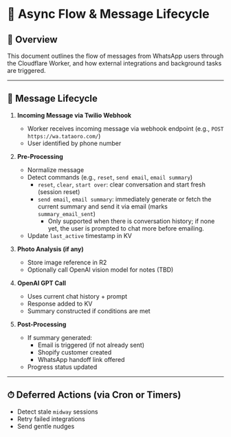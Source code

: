 # 🔄 Async Flow & Message Lifecycle

## 🧭 Overview
This document outlines the flow of messages from WhatsApp users through the Cloudflare Worker, and how external integrations and background tasks are triggered.

---

## 💬 Message Lifecycle

1. **Incoming Message via Twilio Webhook**
   - Worker receives incoming message via webhook endpoint (e.g., `POST https://wa.tataoro.com/`)
   - User identified by phone number

2. **Pre-Processing**
   - Normalize message
   - Detect commands (e.g., `reset`, `send email`, `email summary`)
     - `reset`, `clear`, `start over`: clear conversation and start fresh (session reset)
     - `send email`, `email summary`: immediately generate or fetch the current summary and send it via email (marks `summary_email_sent`)
       - Only supported when there is conversation history; if none yet, the user is prompted to chat more before emailing.
   - Update `last_active` timestamp in KV

3. **Photo Analysis (if any)**
   - Store image reference in R2
   - Optionally call OpenAI vision model for notes (TBD)

4. **OpenAI GPT Call**
   - Uses current chat history + prompt
   - Response added to KV
   - Summary constructed if conditions are met

5. **Post-Processing**
   - If summary generated:
     - Email is triggered (if not already sent)
     - Shopify customer created
     - WhatsApp handoff link offered
   - Progress status updated

---

## ⏱ Deferred Actions (via Cron or Timers)
- Detect stale `midway` sessions
- Retry failed integrations
- Send gentle nudges

